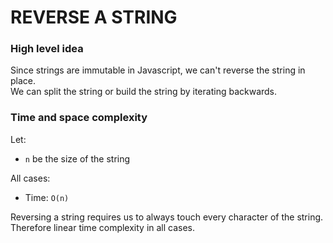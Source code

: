 # REVERSE A STRING

### High level idea

Since strings are immutable in Javascript, we can't reverse the string in place. <br> 
We can split the string or build the string by iterating backwards.

### Time and space complexity

Let: <br>

- `n` be the size of the string

All cases: <br>

- Time: `O(n)`

Reversing a string requires us to always touch every character of the string. <br>
Therefore linear time complexity in all cases.